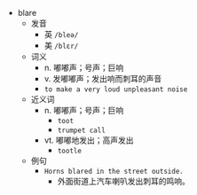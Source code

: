 - blare
  - 发音
    - 英 `/bleə/`
    - 美 `/blɛr/`
  - 词义
    - n. 嘟嘟声；号声；巨响
    - v. 发嘟嘟声；发出响而刺耳的声音
    - `to make a very loud unpleasant noise`
  - 近义词
    - n. 嘟嘟声；号声；巨响
      - `toot`
      - `trumpet call`
    - vt. 嘟嘟地发出；高声发出
      - `tootle`
  - 例句
    - `Horns blared in the street outside.`
      - 外面街道上汽车喇叭发出刺耳的鸣响。

